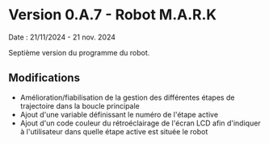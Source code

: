 # Version 0.A.7 - Robot M.A.R.K

Date : 21/11/2024 - 21 nov. 2024<br />

Septième version du programme du robot.

## Modifications

- Amélioration/fiabilisation de la gestion des différentes étapes de trajectoire dans la boucle principale
- Ajout d'une variable définissant le numéro de l'étape active
- Ajout d'un code couleur du rétroéclairage de l'écran LCD afin d'indiquer à l'utilisateur dans quelle étape active est située le robot

